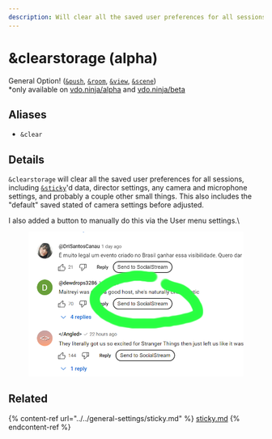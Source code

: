 ```yaml
---
description: Will clear all the saved user preferences for all sessions
---
```


# \&clearstorage (alpha)

General Option! ([`&push`](../../source-settings/push.md), [`&room`](../../general-settings/room.md), [`&view`](../view-parameters/view.md), [`&scene`](../view-parameters/scene.md))\
\*only available on [vdo.ninja/alpha](https://vdo.ninja/alpha/) and [vdo.ninja/beta](https://vdo.ninja/beta/)

## Aliases

* `&clear`

## Details

`&clearstorage` will clear all the saved user preferences for all sessions, including [`&sticky`](../../general-settings/sticky.md)'d data, director settings, any camera and microphone settings, and probably a couple other small things. This also includes the "default" saved stated of camera settings before adjusted.

I also added a button to manually do this via the User menu settings.\


<figure><img src="../../.gitbook/assets/image (4) (3).png" alt=""><figcaption></figcaption></figure>

## Related

{% content-ref url="../../general-settings/sticky.md" %}
[sticky.md](../../general-settings/sticky.md)
{% endcontent-ref %}
